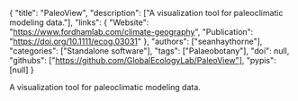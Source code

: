 {
  "title": "PaleoView",
  "description": ["A visualization tool for paleoclimatic modeling data."],
  "links": {
    "Website": "https://www.fordhamlab.com/climate-geography",
    "Publication": "https://doi.org/10.1111/ecog.03031"
  },
  "authors": ["seanhaythorne"],
  "categories": ["Standalone software"],
  "tags": ["Palaeobotany"],
  "doi": null,
  "githubs": ["https://github.com/GlobalEcologyLab/PaleoView"],
  "pypis": [null]
}

<!-- Generated by csv2md.R – do not edit by hand -->

A visualization tool for paleoclimatic modeling data.